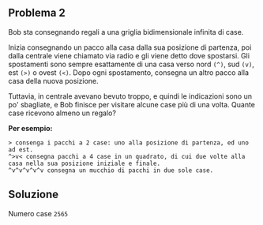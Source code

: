 ## Problema 2

Bob sta consegnando regali a una griglia bidimensionale infinita di case.

Inizia consegnando un pacco alla casa dalla sua posizione di partenza, poi dalla centrale viene chiamato via radio e gli viene detto dove spostarsi. Gli spostamenti sono sempre esattamente di una casa verso nord `(^)`, sud `(v)`, est `(>)` o ovest `(<)`. Dopo ogni spostamento, consegna un altro pacco alla casa della nuova posizione.

Tuttavia, in centrale avevano bevuto troppo, e quindi le indicazioni sono un po' sbagliate, e Bob finisce per visitare alcune case più di una volta. Quante case ricevono almeno un regalo?

**Per esempio:**

```
> consenga i pacchi a 2 case: uno alla posizione di partenza, ed uno ad est.
^>v< consegna pacchi a 4 case in un quadrato, di cui due volte alla casa nella sua posizione iniziale e finale.
^v^v^v^v^v consegna un mucchio di pacchi in due sole case.
```

## Soluzione

Numero case `2565`
